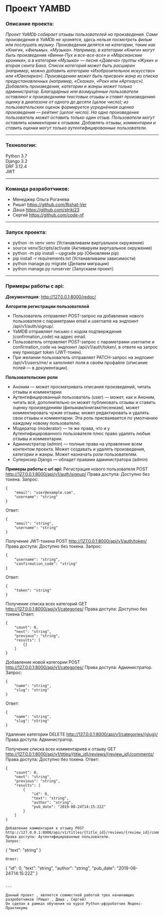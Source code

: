 # Проект **YAMBD**
### **Описание проекта:**
*Проект YaMDb собирает отзывы пользователей на произведения. Сами произведения в YaMDb не хранятся, здесь нельзя посмотреть фильм или послушать музыку.*
*Произведения делятся на категории, такие как «Книги», «Фильмы», «Музыка». Например, в категории «Книги» могут быть произведения «Винни-Пух и все-все-все» и «Марсианские хроники», а в категории «Музыка» — песня «Давеча» группы «Жуки» и вторая сюита Баха. Список категорий может быть расширен (например, можно добавить категорию «Изобразительное искусство» или «Ювелирка»).* 
*Произведению может быть присвоен жанр из списка предустановленных (например, «Сказка», «Рок» или «Артхаус»).* 
*Добавлять произведения, категории и жанры может только администратор.*
*Благодарные или возмущённые пользователи оставляют к произведениям текстовые отзывы и ставят произведению оценку в диапазоне от одного до десяти (целое число); из пользовательских оценок формируется усреднённая оценка произведения — рейтинг (целое число). На одно произведение пользователь может оставить только один отзыв.*
*Пользователи могут оставлять комментарии к отзывам.*
*Добавлять отзывы, комментарии и ставить оценки могут только аутентифицированные пользователи.*

---

### **Технологии:**
Python 3.7 <br>
Django 3.2 <br>
DRF 3.12.4 <br>
JWT

---

### **Команда разработчиков:**
- Менеджер Ольга Рогачева
- Ришат https://github.com/Rishat-Ver
- Даша https://github.com/striki23
- Сергей https://github.com/code-nf

---

### **Запуск проекта:**
- python -m venv venv (Устанавливаем виртуальное окружение)
- source venv/Scripts/activate (Активируем виртуальное окружение)
- python -m pip install --upgrade pip (Обновляем pip)
- pip install -r requirements.txt (Устанавливаем зависимости)
- python manage.py migrate (Делаем миграции)
- python manage.py runserver (Запускаем проект)

---

### **Примеры работы с api:**
***Документация:*** http://127.0.0.1:8000/redoc/

**Алгоритм регистрации пользователей**
- Пользователь отправляет POST-запрос на добавление нового пользователя с параметрами email и username на эндпоинт /api/v1/auth/signup/.
- YaMDB отправляет письмо с кодом подтверждения (confirmation_code) на адрес email.
- Пользователь отправляет POST-запрос с параметрами username и confirmation_code на эндпоинт /api/v1/auth/token/, в ответе на запрос ему приходит token (JWT-токен).
- При желании пользователь отправляет PATCH-запрос на эндпоинт /api/v1/users/me/ и заполняет поля в своём профайле (описание полей — в документации).


**Пользовательские роли**
- Аноним — может просматривать описания произведений, читать отзывы и комментарии.
- Аутентифицированный пользователь (user) — может, как и Аноним, читать всё, дополнительно он может публиковать отзывы и ставить оценку произведениям (фильмам/книгам/песенкам), может комментировать чужие отзывы; может редактировать и удалять свои отзывы и комментарии. Эта роль присваивается по умолчанию каждому новому пользователю.
- Модератор (moderator) — те же права, что и у Аутентифицированного пользователя плюс право удалять любые отзывы и комментарии.
- Администратор (admin) — полные права на управление всем контентом проекта. Может создавать и удалять произведения, категории и жанры. Может назначать роли пользователям.
- Суперюзер Django — обладет правами администратора (admin)


**Примеры работы с url api:**
Регистрация нового пользователя POST http://127.0.0.1:8000/api/v1/auth/signup/
Права доступа: Доступно без токена.
Запрос:
```
{
    "email": "user@example.com",
    "username": "string"
}
```
Ответ:
```
{
    "email": "string",
    "username": "string"
}
```

Получение JWT-токена POST http://127.0.0.1:8000/api/v1/auth/token/
Права доступа: Доступно без токена.
Запрос:
```
{
    "username": "string",
    "confirmation_code": "string"
}
```
Ответ:
```
{
    "token": "string"
}
```

Получение списка всех категорий GET http://127.0.0.1:8000/api/v1/categories/
Права доступа: Доступно без токена
Ответ:
```
{
    "count": 0,
    "next": "string",
    "previous": "string",
    "results": [
        {}
    ]   
}
```

Добавление новой категории POST http://127.0.0.1:8000/api/v1/categories/
Права доступа: Администратор.
Запрос:
```
{
    "name": "string",
    "slug": "string"
}
```
Ответ:
```
{
    "name": "string",
    "slug": "string"
}
```

Удаление категории DELETE http://127.0.0.1:8000/api/v1/categories/{slug}/
Права доступа: Администратор.

Получение списка всех комментариев к отзыву GET http://127.0.0.1:8000/api/v1/titles/{title_id}/reviews/{review_id}/comments/
Права доступа: Доступно без токена.
Ответ:
```
{
    "count": 0,
    "next": "string",
    "previous": "string",
    "results": [
        {
            "id": 0,
            "text": "string",
            "author": "string",
            "pub_date": "2019-08-24T14:15:22Z"
        }
    ]
}

Добавление комментария к отзыву POST http://127.0.0.1:8000/api/v1/titles/{title_id}/reviews/{review_id}/comments/
Права доступа: Аутентифицированные пользователи.
Запрос:
```
{
    "text": "string"
}
```
Ответ:
```
{
    "id": 0,
    "text": "string",
    "author": "string",
    "pub_date": "2019-08-24T14:15:22Z"
}
```

---

Данный проект , является совместной работой трех начинающих разроботчиков (Ришат , Даша , Сергей)
Он сделан в рамках обучения на курсе Python-рфзроботчик Яндекс-Практикума
